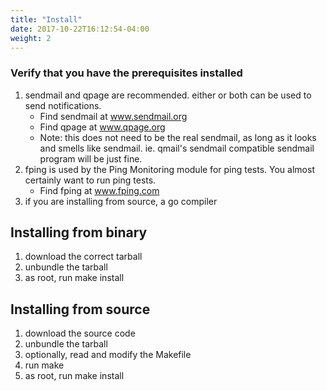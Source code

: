```yaml
---
title: "Install"
date: 2017-10-22T16:12:54-04:00
weight: 2
---
```


### Verify that you have the prerequisites installed

1. sendmail and qpage are recommended. either or both can be used to send notifications.
    + Find sendmail at www.sendmail.org
    + Find qpage at www.qpage.org
    + Note: this does not need to be the real sendmail, as long as it looks and smells like sendmail.
      ie. qmail's sendmail compatible sendmail program will be just fine.
2. fping is used by the Ping Monitoring module for ping tests. You almost certainly want to run ping tests.
    * Find fping at www.fping.com
3. if you are installing from source, a go compiler

## Installing from binary

1. download the correct tarball
2. unbundle the tarball
3. as root, run make install

## Installing from source

1. download the source code
2. unbundle the tarball
3. optionally, read and modify the Makefile
4. run make
5. as root, run make install

